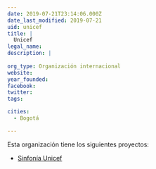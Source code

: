 ```yaml
---
date: 2019-07-21T23:14:06.000Z
date_last_modified: 2019-07-21
uid: unicef
title: |
  Unicef
legal_name: 
description: |
  
org_type: Organización internacional
website: 
year_founded: 
facebook: 
twitter: 
tags:

cities: 
  - Bogotá

---
```


Esta organización tiene los siguientes proyectos:

- [Sinfonía Unicef](/proyectos/sinfonia-unicef)
